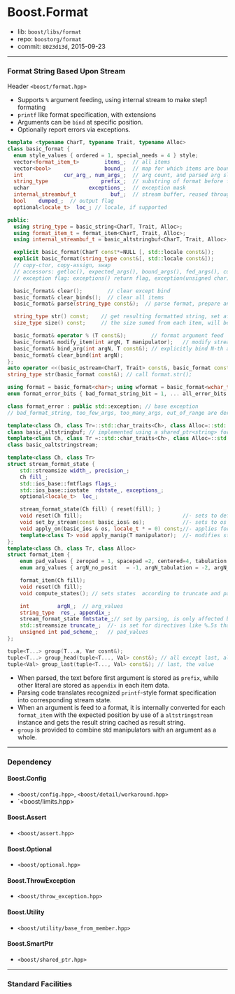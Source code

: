 # Boost.Format

* lib: `boost/libs/format`
* repo: `boostorg/format`
* commit: `8023d13d`, 2015-09-23

------
### Format String Based Upon Stream

Header `<boost/format.hpp>`

* Supports `%` argument feeding, using internal stream to make step1 formating
* `printf` like format specification, with extensions
* Arguments can be `bind` at specific position.
* Optionally report errors via exceptions.

```c++
template <typename CharT, typename Trait, typename Alloc>
class basic_format {
  enum style_values { ordered = 1, special_needs = 4 } style;
  vector<format_item_t>        items_;  // all items
  vector<bool>                 bound_;  // map for which items are bound
  int             cur_arg_, num_args_;  // arg count, and parsed arg slot count (expected)
  string_type                 prefix_;  // substring of format before first item
  uchar                   exceptions_;  // exception mask
  internal_streambuf_t           buf_;  // stream buffer, reused throughout lifetime, to reduce allocation
  bool    dumped_;  // output flag
  optional<locale_t>  loc_; // locale, if supported

public:
  using string_type = basic_string<CharT, Trait, Alloc>;
  using format_item_t = format_item<CharT, Trait, Alloc>;
  using internal_streambuf_t = basic_altstringbuf<CharT, Trait, Alloc>;

  explicit basic_format(CharT const*=NULL [, std::locale const&]);
  explicit basic_format(string_type const&[, std::locale const&]);
  // copy-ctor, copy-assign, swap
  // accessors: getloc(), expected_args(), bound_args(), fed_args(), cur_arg(), remaining_args()
  // exception flag: exceptions() return flag, exception(unsigned char) swap flag

  basic_format& clear();        // clear except bind
  basic_format& clear_binds();  // clear all items
  basic_format& parse(string_type const&);  // parse format, prepare and clear all arg items

  string_type str() const;    // get resulting formatted string, set after str() first time called
  size_type size() const;     // the size sumed from each item, will be the resulting string's size

  basic_format& operator % (T const&);        // format argument feed
  basic_format& modify_item(int argN, T manipulator);   // modify stream format by std::manip before argument feed
  basic_format& bind_arg(int argN, T const&); // explicitly bind N-th arg
  basic_format& clear_bind(int argN);
};
auto operator <<(basic_ostream<CharT, Trait> const&, basic_format const&); // os << format.str();
string_type str(basic_format const&); // call format.str();

using format = basic_format<char>; using wformat = basic_format<wchar_t>;
enum format_error_bits { bad_format_string_bit = 1, ... all_error_bits = 255, no_error_bits=0 };

class format_error : public std::exception; // base exception
// bad_format_string, too_few_args, too_many_args, out_of_range are derived classes

template<class Ch, class Tr=::std::char_traits<Ch>, class Alloc=::std::allocator<Ch> >
class basic_altstringbuf; // implemented using a shared_ptr<string> for storage, at least allocate 256 chars
template<class Ch, class Tr =::std::char_traits<Ch>, class Alloc=::std::allocator<Ch> >
class basic_oaltstringstream;

template<class Ch, class Tr> 
struct stream_format_state {
    std::streamsize width_, precision_;
    Ch fill_; 
    std::ios_base::fmtflags flags_;
    std::ios_base::iostate  rdstate_, exceptions_;
    optional<locale_t>  loc_;

    stream_format_state(Ch fill) { reset(fill); }
    void reset(Ch fill);                                //- sets to default state.
    void set_by_stream(const basic_ios& os);            //- sets to os's state.
    void apply_on(basic_ios & os, locale_t * = 0) const;//- applies format_state to the stream
    template<class T> void apply_manip(T manipulator);  //- modifies state by applying manipulator
};
template<class Ch, class Tr, class Alloc>  
struct format_item {     
    enum pad_values { zeropad = 1, spacepad =2, centered=4, tabulation = 8 };
    enum arg_values { argN_no_posit   = -1, argN_tabulation = -2, argN_ignored  = -3 };

    format_item(Ch fill);
    void reset(Ch fill);
    void compute_states(); // sets states  according to truncate and pad_scheme.

    int         argN_;  // arg_values
    string_type  res_, appendix_;
    stream_format_state fmtstate_;// set by parsing, is only affected by modify_item
    std::streamsize truncate_;  //- is set for directives like %.5s that ask truncation
    unsigned int pad_scheme_;   // pad_values
};

tuple<T...> group(T...a, Var cosnt&);
tuple<T...> group_head(tuple<T..., Val> const&); // all except last, all should be std manipulators
tuple<Val> group_last(tuple<T..., Val> const&); // last, the value
```

* When parsed, the text before first argument is stored as `prefix`, while other literal are stored as
  `appendix` in each item data.
* Parsing code translates recognized `printf`-style format specification into corresponding stream state.
* When an argument is feed to a format, it is internally converted for each `format_item` with the expected position
  by use of a `altstringstream` instance and gets the result string cached as result string.
* `group` is provided to combine std manipulators with an argument as a whole.

------
### Dependency

#### Boost.Config

* `<boost/config.hpp>`, `<boost/detail/workaround.hpp>`
* `<boost/limits.hpp>

#### Boost.Assert

* `<boost/assert.hpp>`

#### Boost.Optional

* `<boost/optional.hpp>`

#### Boost.ThrowException

* `<boost/throw_exception.hpp>`

#### Boost.Utility

* `<boost/utility/base_from_member.hpp>`

#### Boost.SmartPtr

* `<boost/shared_ptr.hpp>`

------
### Standard Facilities
